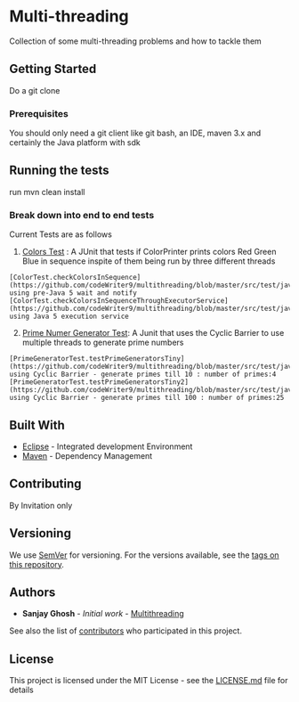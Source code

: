 # Multi-threading

Collection of some multi-threading problems and how to tackle them 

## Getting Started

Do a git clone 


### Prerequisites

You should only need a git client like git bash, an IDE, maven 3.x and certainly the Java platform with sdk


## Running the tests

run mvn clean install

### Break down into end to end tests

Current Tests are as follows

1. [Colors Test](https://github.com/codeWriter9/multithreading/blob/master/src/test/java/com/concepts/concurrency/multithreading/ColorTest.java) : A JUnit 
that tests if ColorPrinter prints colors Red Green Blue in sequence inspite of them being run by three different threads

```
[ColorTest.checkColorsInSequence](https://github.com/codeWriter9/multithreading/blob/master/src/test/java/com/concepts/concurrency/multithreading/ColorTest.java#L45) using pre-Java 5 wait and notify
[ColorTest.checkColorsInSequenceThroughExecutorService](https://github.com/codeWriter9/multithreading/blob/master/src/test/java/com/concepts/concurrency/multithreading/ColorTest.java#L83) using Java 5 execution service
```

2. [Prime Numer Generator Test](https://github.com/codeWriter9/multithreading/blob/master/src/test/java/com/concepts/concurrency/multithreading/PrimeGeneratorTest.java):
A Junit that uses the Cyclic Barrier to use multiple threads to generate prime numbers

```
[PrimeGeneratorTest.testPrimeGeneratorsTiny](https://github.com/codeWriter9/multithreading/blob/master/src/test/java/com/concepts/concurrency/multithreading/PrimeGeneratorTest.java#L30) using Cyclic Barrier - generate primes till 10 : number of primes:4
[PrimeGeneratorTest.testPrimeGeneratorsTiny2](https://github.com/codeWriter9/multithreading/blob/master/src/test/java/com/concepts/concurrency/multithreading/PrimeGeneratorTest.java#L48) using Cyclic Barrier - generate primes till 100 : number of primes:25
```


## Built With

* [Eclipse](https://www.eclipse.org/downloads/) - Integrated development Environment
* [Maven](https://maven.apache.org/) - Dependency Management


## Contributing

By Invitation only

## Versioning

We use [SemVer](http://semver.org/) for versioning. For the versions available, see the [tags on this repository](https://github.com/your/project/tags). 

## Authors

* **Sanjay Ghosh** - *Initial work* - [Multithreading](https://github.com/codeWriter9/multithreading)

See also the list of [contributors](https://github.com/your/project/contributors) who participated in this project.

## License

This project is licensed under the MIT License - see the [LICENSE.md](LICENSE.md) file for details


